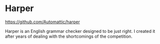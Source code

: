 # Harper

https://github.com/Automattic/harper

Harper is an English grammar checker designed to be just right. I created it after years of dealing with the shortcomings of the competition.